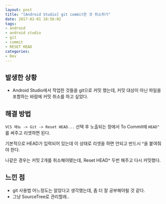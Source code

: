 ```yaml
---
layout: post
title: "[Android Studio] git commit한 것 취소하기"
date: 2017-02-01 18:56:02
tags:
- android
- android studio
- git
- commit
- RESET HEAD
categories:
- Dev
---
```


## 발생한 상황

* Android Studio에서 작업한 것들을 git으로 커밋 했는데, 커밋 대상이 아닌 파일을 포함하는 바람에 커밋 취소를 하고 싶었다.



## 해결 방법

`VCS 메뉴 -> Git -> Reset HEAD...`  선택 후 노출되는 창에서 To Commit에 `HEAD^` 를 써주고 리셋하면 된다.

기본적으로 HEAD가 입력되어 있는데 이 상태로 리셋을 하면 안되고 반드시 ^을 붙여줘야 한다.

나같은 경우는 커밋 2개를 취소해야됐는데, Reset HEAD^ 두번 해주고 다시 커밋했다.



## 느낀 점

* git 사용법 어느정도는 알았다고 생각했는데, 좀 더 잘 공부해야될 것 같다.
* 그냥 SourceTree로 관리할래..
